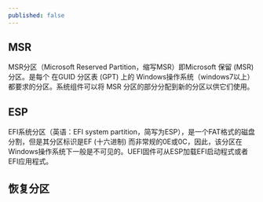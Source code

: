```yaml
---
published: false
---
```

## MSR
MSR分区（Microsoft Reserved Partition，缩写MSR）即Microsoft 保留 (MSR) 分区。是每个 在GUID 分区表 (GPT) 上的 Windows操作系统（windows7以上）都要求的分区。系统组件可以将 MSR 分区的部分分配到新的分区以供它们使用。
## ESP
EFI系统分区（英语：EFI system partition，简写为ESP），是一个FAT格式的磁盘分割，但是其分区标识是EF (十六进制) 而非常规的0E或0C，因此，该分区在Windows操作系统下一般是不可见的。UEFI固件可从ESP加载EFI启动程式或者EFI应用程式。
## 恢复分区

